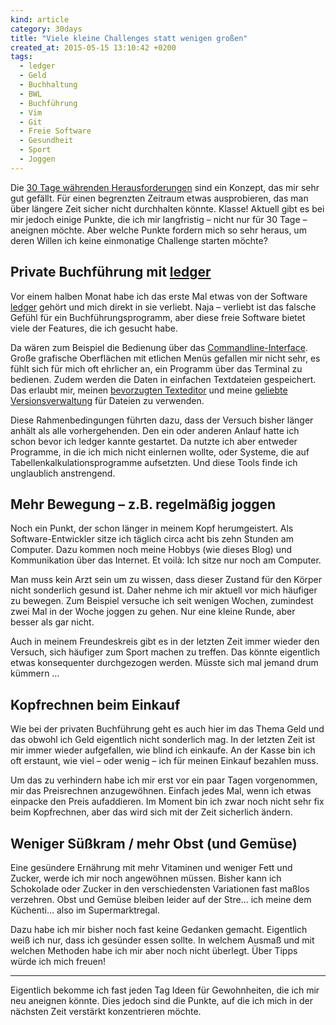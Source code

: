 ```yaml
---
kind: article
category: 30days
title: "Viele kleine Challenges statt wenigen großen"
created_at: 2015-05-15 13:10:42 +0200
tags:
  - ledger
  - Geld
  - Buchhaltung
  - BWL
  - Buchführung
  - Vim
  - Git
  - Freie Software
  - Gesundheit
  - Sport
  - Joggen
---
```


Die [30 Tage währenden Herausforderungen][30days] sind ein Konzept, das mir
sehr gut gefällt. Für einen begrenzten Zeitraum etwas ausprobieren, das man
über längere Zeit sicher nicht durchhalten könnte. Klasse! Aktuell gibt es bei
mir jedoch einige Punkte, die ich mir langfristig – nicht nur für 30 Tage –
aneignen möchte. Aber welche Punkte fordern mich so sehr heraus, um deren
Willen ich keine einmonatige Challenge starten möchte?

## Private Buchführung mit [ledger]

Vor einem halben Monat habe ich das erste Mal etwas von der Software [ledger]
gehört und mich direkt in sie verliebt. Naja – verliebt ist das falsche Gefühl
für ein Buchführungsprogramm, aber diese freie Software bietet viele der
Features, die ich gesucht habe.

Da wären zum Beispiel die Bedienung über das [Commandline-Interface][cli].
Große grafische Oberflächen mit etlichen Menüs gefallen mir nicht sehr, es
fühlt sich für mich oft ehrlicher an, ein Programm über das Terminal zu
bedienen. Zudem werden die Daten in einfachen Textdateien gespeichert. Das
erlaubt mir, meinen [bevorzugten Texteditor][vim] und meine [geliebte
Versionsverwaltung][git] für Dateien zu verwenden.

Diese Rahmenbedingungen führten dazu, dass der Versuch bisher länger anhält als
alle vorhergehenden. Den ein oder anderen Anlauf hatte ich schon bevor ich
ledger kannte gestartet. Da nutzte ich aber entweder Programme, in die ich mich
nicht einlernen wollte, oder Systeme, die auf Tabellenkalkulationsprogramme
aufsetzten. Und diese Tools finde ich unglaublich anstrengend.

## Mehr Bewegung – z.B. regelmäßig joggen

Noch ein Punkt, der schon länger in meinem Kopf herumgeistert. Als
Software-Entwickler sitze ich täglich circa acht bis zehn Stunden am Computer.
Dazu kommen noch meine Hobbys (wie dieses Blog) und Kommunikation über das
Internet. Et voilà: Ich sitze nur noch am Computer.

Man muss kein Arzt sein um zu wissen, dass dieser Zustand für den Körper nicht
sonderlich gesund ist. Daher nehme ich mir aktuell vor mich häufiger zu bewegen.
Zum Beispiel versuche ich seit wenigen Wochen, zumindest zwei Mal in der Woche
joggen zu gehen. Nur eine kleine Runde, aber besser als gar nicht.

Auch in meinem Freundeskreis gibt es in der letzten Zeit immer wieder den
Versuch, sich häufiger zum Sport machen zu treffen. Das könnte eigentlich etwas
konsequenter durchgezogen werden. Müsste sich mal jemand drum kümmern …

## Kopfrechnen beim Einkauf

Wie bei der privaten Buchführung geht es auch hier im das Thema Geld und das
obwohl ich Geld eigentlich nicht sonderlich mag. In der letzten Zeit ist mir
immer wieder aufgefallen, wie blind ich einkaufe. An der Kasse bin ich oft
erstaunt, wie viel – oder wenig – ich für meinen Einkauf bezahlen muss.

Um das zu verhindern habe ich mir erst vor ein paar Tagen vorgenommen, mir das
Preisrechnen anzugewöhnen. Einfach jedes Mal, wenn ich etwas einpacke den Preis
aufaddieren. Im Moment bin ich zwar noch nicht sehr fix beim Kopfrechnen, aber
das wird sich mit der Zeit sicherlich ändern.

## Weniger Süßkram / mehr Obst (und Gemüse)

Eine gesündere Ernährung mit mehr Vitaminen und weniger Fett und Zucker, werde
ich mir noch angewöhnen müssen. Bisher kann ich Schokolade oder Zucker in den
verschiedensten Variationen fast maßlos verzehren. Obst und Gemüse bleiben
leider auf der Stre… ich meine dem Küchenti… also im Supermarktregal.

Dazu habe ich mir bisher noch fast keine Gedanken gemacht. Eigentlich weiß ich
nur, dass ich gesünder essen sollte. In welchem Ausmaß und mit welchen Methoden
habe ich mir aber noch nicht überlegt. Über Tipps würde ich mich freuen!


---

Eigentlich bekomme ich fast jeden Tag Ideen für Gewohnheiten, die ich mir neu
aneignen könnte. Dies jedoch sind die Punkte, auf die ich mich in der nächsten
Zeit verstärkt konzentrieren möchte.


[30days]: /regal/30-days-challenge/
  "Alle Artikel im Regal der 30 Tage Herausforderungen."

[ledger]: http://ledger-cli.org/
  "Die Homepage der freien Buchführungssoftware ledger."

[cli]: https://de.wikipedia.org/wiki/Kommandozeile
  "Was ist eine Commandline? Der Artikel bei Wikipedia erklärt das."

[vim]: http://www.vim.org/
  "Die Homepage des freien Texteditors Vim. Ich mag ihn einfach ☺"

[git]: https://git-scm.org/
  "Die Versionsverwaltungssoftware Git, die vor zehn Jahren für den Linux Kernel entwickelt wurde."
